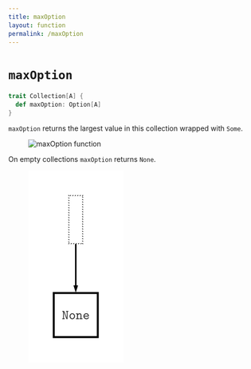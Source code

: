 ```yaml
---
title: maxOption
layout: function
permalink: /maxOption
---
```


# `maxOption`

~~~ scala
trait Collection[A] {
  def maxOption: Option[A]
}
~~~

`maxOption` returns the largest value in this collection wrapped with `Some`.

<figure class="diagram">
  <img src="images/maxOption.1.svg" alt="maxOption function">
  <!-- <figcaption class="diagram-desc"></figcaption> -->
</figure>

On empty collections `maxOption` returns `None`.

<figure class="diagram">
  <img src="images/maxOption.2.svg" alt="maxOption function">
  <!-- <figcaption class="diagram-desc"></figcaption> -->
</figure>
